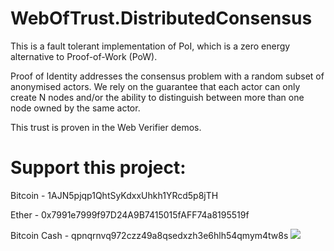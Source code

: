 # WebOfTrust.DistributedConsensus 

This is a fault tolerant implementation of PoI, which is a zero energy alternative to Proof-of-Work (PoW).

Proof of Identity addresses the consensus problem with a random subset of anonymised actors. We rely on the guarantee that each actor can only create N nodes and/or the ability to distinguish between more than one node owned by the same actor.

This trust is proven in the Web Verifier demos.

# Support this project:

Bitcoin - 1AJN5pjqp1QhtSyKdxxUhkh1YRcd5p8jTH

Ether - 0x7991e7999f97D24A9B7415015fAFF74a8195519f

Bitcoin Cash - qpnqrnvq972czz49a8qsedxzh3e6hlh54qmym4tw8s
![](https://us1sw1zeropki1githublogs.blob.core.windows.net/public/FF4D00-0.8.png?target=WOTConsensus&Page=home)
